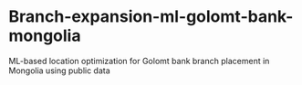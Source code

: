 # Branch-expansion-ml-golomt-bank-mongolia
ML-based location optimization for Golomt bank branch placement in Mongolia using public data
